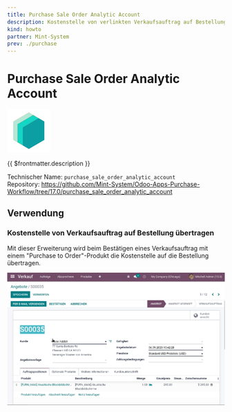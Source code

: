 ```yaml
---
title: Purchase Sale Order Analytic Account
description: Kostenstelle von verlinkten Verkaufsauftrag auf Bestellung übertragen.
kind: howto
partner: Mint-System
prev: ./purchase
---
```


# Purchase Sale Order Analytic Account

![icon_oms_box](attachments/icons_odoo_mint_system.png)

{{ $frontmatter.description }}

Technischer Name: `purchase_sale_order_analytic_account`\
Repository: <https://github.com/Mint-System/Odoo-Apps-Purchase-Workflow/tree/17.0/purchase_sale_order_analytic_account>

## Verwendung

### Kostenstelle von Verkaufsauftrag auf Bestellung übertragen

Mit dieser Erweiterung wird beim Bestätigen eines Verkaufsauftrag mit einem "Purchase to Order"-Produkt die Kostenstelle auf die Bestellung übertragen.

![Purchase Sale Order Analytic Account](attachments/Purchase%20Sale%20Order%20Analytic%20Account.gif)
